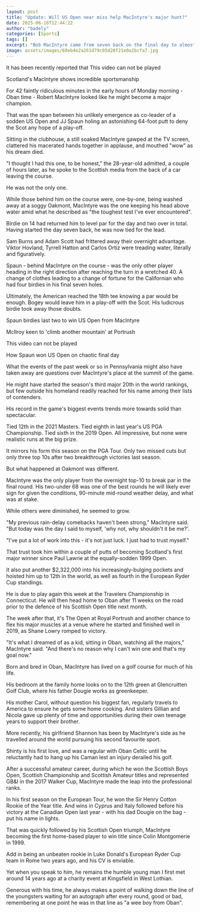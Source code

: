 ```yaml
---
layout: post
title: "Update: Will US Open near miss help MacIntyre's major hunt?"
date: 2025-06-16T12:44:22
author: "badely"
categories: [Sports]
tags: []
excerpt: "Bob MacIntyre came from seven back on the final day to almost claim a first major. But what does his US Open tilt tell us about what might come next?"
image: assets/images/60eb4e2a261d79c05d28f21e0a2bcfa7.jpg
---
```


It has been recently reported that This video can not be played

Scotland's MacIntyre shows incredible sportsmanship

For 42 faintly ridiculous minutes in the early hours of Monday morning - Oban time - Robert MacIntyre looked like he might become a major champion.

That was the span between his unlikely emergence as co-leader of a sodden US Open and JJ Spaun holing an astonishing 64-foot putt to deny the Scot any hope of a play-off.

Sitting in the clubhouse, a still soaked MacIntyre gawped at the TV screen, clattered his macerated hands together in applause, and mouthed "wow" as his dream died.

"I thought I had this one, to be honest," the 28-year-old admitted, a couple of hours later, as he spoke to the Scottish media from the back of a car leaving the course.

He was not the only one.

While those behind him on the course were, one-by-one, being washed away at a soggy Oakmont, MacIntyre was the one keeping his head above water amid what he described as "the toughest test I've ever encountered".  

Birdie on 14 had returned him to level par for the day and two over in total. Having started the day seven back, he was now tied for the lead.

Sam Burns and Adam Scott had frittered away their overnight advantage. Viktor Hovland, Tyrrell Hatton and Carlos Ortiz were treading water, literally and figuratively. 

Spaun - behind MacIntyre on the course - was the only other player heading in the right direction after reaching the turn in a wretched 40. A change of clothes leading to a change of fortune for the Californian who had four birdies in his final seven holes.

Ultimately, the American reached the 18th tee knowing a par would be enough. Bogey would leave him in a play-off with the Scot. His ludicrous birdie took away those doubts.

Spaun birdies last two to win US Open from MacIntyre

McIlroy keen to 'climb another mountain' at Portrush

This video can not be played

How Spaun won US Open on chaotic final day

What the events of the past week or so in Pennsylvania might also have taken away are questions over MacIntyre's place at the summit of the game.

He might have started the season's third major 20th in the world rankings, but few outside his homeland readily reached for his name among their lists of contenders.

His record in the game's biggest events trends more towards solid than spectacular. 

Tied 12th in the 2021 Masters. Tied eighth in last year's US PGA Championship. Tied sixth in the 2019 Open. All impressive, but none were realistic runs at the big prize.

It mirrors his form this season on the PGA Tour. Only two missed cuts but only three top 10s after two breakthrough victories last season. 

But what happened at Oakmont was different. 

MacIntyre was the only player from the overnight top-10 to break par in the final round. His two-under 68 was one of the best rounds he will likely ever sign for given the conditions, 90-minute mid-round weather delay, and what was at stake.

While others were diminished, he seemed to grow.

"My previous rain-delay comebacks haven't been strong," MacIntyre said. "But today was the day I said to myself, 'why not, why shouldn't it be me?'.

"I've put a lot of work into this - it's not just luck. I just had to trust myself."

That trust took him within a couple of putts of becoming Scotland's first major winner since Paul Lawrie at the equally-sodden 1999 Open. 

It also put another $2,322,000 into his increasingly-bulging pockets and hoisted him up to 12th in the world, as well as fourth in the European Ryder Cup standings.

He is due to play again this week at the Travelers Championship in Connecticut. He will then head home to Oban after 11 weeks on the road prior to the defence of his Scottish Open title next month.

The week after that, it's The Open at Royal Portrush and another chance to flex his major muscles at a venue where he started and finished well in 2019, as Shane Lowry romped to victory.

"It's what I dreamed of as a kid, sitting in Oban, watching all the majors," MacIntyre said. "And there's no reason why I can't win one and that's my goal now."

Born and bred in Oban, MacIntyre has lived on a golf course for much of his life.

His bedroom at the family home looks on to the 12th green at Glencruitten Golf Club, where his father Dougie works as greenkeeper.

His mother Carol, without question his biggest fan, regularly travels to America to ensure he gets some home cooking. And sisters Gillian and Nicola gave up plenty of time and opportunities during their own teenage years to support their brother.

More recently, his girlfriend Shannon has been by MacIntyre's side as he travelled around the world pursuing his second favourite sport.

Shinty is his first love, and was a regular with Oban Celtic until he reluctantly had to hang up his Caman lest an injury derailed his golf.

After a successful amateur career, during which he won the Scottish Boys Open, Scottish Championship and Scottish Amateur titles and represented GB&I in the 2017 Walker Cup, MacIntyre made the leap into the professional ranks.

In his first season on the European Tour, he won the Sir Henry Cotton Rookie of the Year title. And wins in Cyprus and Italy followed before his victory at the Canadian Open last year - with his dad Dougie on the bag - put his name in lights.

That was quickly followed by his Scottish Open triumph, MacIntyre becoming the first home-based player to win title since Colin Montgomerie in 1999.

Add in being an unbeaten rookie in Luke Donald's European Ryder Cup team in Rome two years ago, and his CV is enviable.

Yet when you speak to him, he remains the humble young man I first met around 14 years ago at a charity event at Kingsfield in West Lothian.

Generous with his time, he always makes a point of walking down the line of the youngsters waiting for an autograph after every round, good or bad, remembering at one point he was in that line as "a wee boy from Oban".


